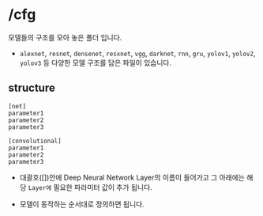 # /cfg

모델들의 구조를 모아 놓은 폴더 입니다.

- `alexnet`, `resnet`, `densenet`, `resxnet`, `vgg`, `darknet`, `rnn`, `gru`, `yolov1`, `yolov2`, `yolov3` 등 다양한 모델 구조를 담은 파일이 있습니다.

## structure

```
[net]
parameter1
parameter2
parameter3

[convolutional]
parameter1
parameter2
parameter3
```

- 대괄호([])안에 Deep Neural Network Layer의 이름이 들어가고 그 아래에는 해당 `Layer에` 필요한 파라미터 값이 추가 됩니다.

- 모델이 동작하는 순서대로 정의하면 됩니다.
